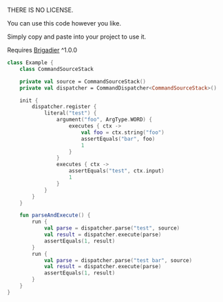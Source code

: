 THERE IS NO LICENSE.

You can use this code however you like.

Simply copy and paste into your project to use it.

Requires [Brigadier](https://github.com/Mojang/brigadier) ^1.0.0

```kotlin
class Example {
    class CommandSourceStack

    private val source = CommandSourceStack()
    private val dispatcher = CommandDispatcher<CommandSourceStack>()

    init {
        dispatcher.register {
            literal("test") {
                argument("foo", ArgType.WORD) {
                    executes { ctx ->
                        val foo = ctx.string("foo")
                        assertEquals("bar", foo)
                        1
                    }
                }
                executes { ctx ->
                    assertEquals("test", ctx.input)
                    1
                }
            }
        }
    }

    fun parseAndExecute() {
        run {
            val parse = dispatcher.parse("test", source)
            val result = dispatcher.execute(parse)
            assertEquals(1, result)
        }
        run {
            val parse = dispatcher.parse("test bar", source)
            val result = dispatcher.execute(parse)
            assertEquals(1, result)
        }
    }
}
```